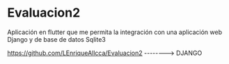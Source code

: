 # Evaluacion2

Aplicación en flutter que me permita la integración con una aplicación web Django y de base de datos Sqlite3

https://github.com/LEnriqueAllcca/Evaluacion2 --------> DJANGO

